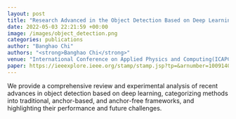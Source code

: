 ```yaml
---
layout: post
title: "Research Advanced in the Object Detection Based on Deep Learning"
date: 2022-05-03 22:21:59 +00:00
image: /images/object_detection.png
categories: publications
author: "Banghao Chi"
authors: "<strong>Banghao Chi</strong>"
venue: "International Conference on Applied Physics and Computing(ICAPC)"
paper: https://ieeexplore.ieee.org/stamp/stamp.jsp?tp=&arnumber=10091401
---
```


We provide a comprehensive review and experimental analysis of recent advances in object detection based on deep learning, categorizing methods into traditional, anchor-based, and anchor-free frameworks, and highlighting their performance and future challenges.
